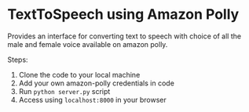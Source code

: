 # TextToSpeech using Amazon Polly

Provides an interface for converting text to speech with choice of all the male and female voice available on amazon polly.

Steps:

1. Clone the code to your local machine
2. Add your own amazon-polly credentials in code
3. Run ```python server.py``` script
4. Access using ```localhost:8000``` in your browser
